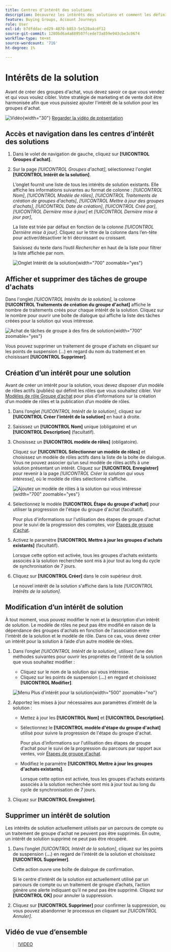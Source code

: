 ```yaml
---
title: Centres d’intérêt des solutions
description: Découvrez les intérêts des solutions et comment les définir pour les utiliser dans vos groupes d'achat.
feature: Buying Groups, Account Journeys
role: User
exl-id: b7dfddac-ed29-4870-b853-5e520a4cdf12
source-git-commit: 1280bd6a4a889507fcede73a859e943cbe3c0674
workflow-type: tm+mt
source-wordcount: '716'
ht-degree: 1%

---
```


# Intérêts de la solution

Avant de créer des groupes d&#39;achat, vous devez savoir ce que vous vendez et qui vous voulez cibler. Votre stratégie de marketing et de vente doit être harmonisée afin que vous puissiez ajouter l&#39;intérêt de la solution pour les groupes d&#39;achat.

![Vidéo](../../assets/do-not-localize/icon-video.svg){width="30"} [Regarder la vidéo de présentation](#overview-video)

## Accès et navigation dans les centres d’intérêt des solutions

1. Dans le volet de navigation de gauche, cliquez sur **[!UICONTROL Groupes d’achat]**.

1. Sur la page _[!UICONTROL Groupes d&#39;achat]_, sélectionnez l&#39;onglet **[!UICONTROL Intérêt de la solution]**.

   L’onglet fournit une liste de tous les intérêts de solution existants. Elle affiche les informations suivantes au format de colonne : _[!UICONTROL Nom]_, _[!UICONTROL Modèle de rôles]_, _[!UICONTROL Traitements de création de groupes d&#39;achats]_, _[!UICONTROL Mettre à jour des groupes d&#39;achats]_, _[!UICONTROL Date de création]_, _[!UICONTROL Créé par]_, _[!UICONTROL Dernière mise à jour]_ et _[!UICONTROL Dernière mise à jour par]_,

   La liste est triée par défaut en fonction de la colonne _[!UICONTROL Dernière mise à jour]_. Cliquez sur le titre de la colonne dans l’en-tête pour activer/désactiver le tri décroissant ou croissant.

   Saisissez du texte dans l’outil _Rechercher_ en haut de la liste pour filtrer la liste affichée par nom.

   ![Onglet Intérêt de la solution](assets/solution-interest-tab.png){width="700" zoomable="yes"}

## Afficher et supprimer des tâches de groupe d&#39;achats

Dans l&#39;onglet _[!UICONTROL Intérêts de la solution]_, la colonne **[!UICONTROL Traitements de création du groupe d&#39;achat]** affiche le nombre de traitements créés pour chaque intérêt de la solution. Cliquez sur le nombre pour ouvrir une boîte de dialogue qui affiche la liste des tâches créées pour la solution qui vous intéresse.

![Achat de tâches de groupe à des fins de solution](assets/buying-group-jobs-for-solution-interest.png){width="700" zoomable="yes"}

Vous pouvez supprimer un traitement de groupe d&#39;achats en cliquant sur les points de suspension (...) en regard du nom du traitement et en choisissant **[!UICONTROL Supprimer]**.

## Création d’un intérêt pour une solution

Avant de créer un intérêt pour la solution, vous devez disposer d’un modèle de rôles actifs (publiés) qui définit les rôles que vous souhaitez cibler. Voir [Modèles de rôle Groupe d’achat](./buying-groups-role-templates.md) pour plus d’informations sur la création d’un modèle de rôles et la publication d’un modèle de rôles.

1. Dans l’onglet _[!UICONTROL Intérêt de la solution]_, cliquez sur **[!UICONTROL Créer l’intérêt de la solution]** en haut à droite.

1. Saisissez un **[!UICONTROL Nom]** unique (obligatoire) et un **[!UICONTROL Description]** (facultatif).

1. Choisissez un **[!UICONTROL modèle de rôles]** (obligatoire).

   Cliquez sur **[!UICONTROL Sélectionner un modèle de rôles]** et choisissez un modèle de rôles actifs dans la liste de la boîte de dialogue. Vous ne pouvez associer qu’un seul modèle de rôles actifs à une solution présentant un intérêt. Cliquez sur **[!UICONTROL Enregistrer]** pour revenir à la page _[!UICONTROL Créer la solution qui vous intéresse]_, où le modèle de rôles sélectionné s’affiche.

   ![Ajoutez un modèle de rôles à la solution qui vous intéresse](assets/solution-interest-create.png){width="700" zoomable="yes"}

1. Sélectionnez le modèle **[!UICONTROL Étape du groupe d&#39;achat]** pour utiliser la progression de l&#39;étape du groupe d&#39;achat (facultatif).

   Pour plus d&#39;informations sur l&#39;utilisation des étapes de groupe d&#39;achat pour le suivi de la progression des comptes, voir [Étapes de groupe d&#39;achat](./buying-group-stages.md).

1. Activez le paramètre **[!UICONTROL Mettre à jour les groupes d&#39;achats existants]** (facultatif).

   Lorsque cette option est activée, tous les groupes d&#39;achats existants associés à la solution recherchée sont mis à jour tout au long du cycle de synchronisation de 7 jours.

1. Cliquez sur **[!UICONTROL Créer]** dans le coin supérieur droit.

   Le nouvel intérêt de la solution s&#39;affiche dans la liste _[!UICONTROL Intérêts de la solution]_.

## Modification d’un intérêt de solution

À tout moment, vous pouvez modifier le nom et la description d’un intérêt de solution. Le modèle de rôles ne peut pas être modifié en raison de la dépendance des groupes d&#39;achats en fonction de l&#39;association entre l&#39;intérêt de la solution et le modèle de rôle. Dans ce cas, vous devez créer un intérêt pour la solution à l’aide d’un autre modèle de rôles.

1. Dans l’onglet _[!UICONTROL Intérêt de la solution]_, utilisez l’une des méthodes suivantes pour ouvrir les propriétés de l’intérêt de la solution que vous souhaitez modifier :

   * Cliquez sur le nom de la solution qui vous intéresse.
   * Cliquez sur les points de suspension (**...**) en regard et choisissez **[!UICONTROL Modifier]**.

   ![Menu Plus d’intérêt pour la solution](assets/solution-interests-more-menu.png){width="500" zoomable="no"}

1. Apportez les mises à jour nécessaires aux paramètres d’intérêt de la solution :

   * Mettez à jour les **[!UICONTROL Nom]** et **[!UICONTROL Description]**.

   * Sélectionnez le **[!UICONTROL modèle d&#39;étape du groupe d&#39;achat]** utilisé pour suivre la progression de l&#39;étape du groupe d&#39;achat.

     Pour plus d&#39;informations sur l&#39;utilisation des étapes de groupe d&#39;achat pour le suivi de la progression du parcours par rapport aux ventes, voir [Étapes de groupe d&#39;achat](./buying-group-stages.md).

   * Modifiez le paramètre **[!UICONTROL Mettre à jour les groupes d&#39;achats existants]**.

     Lorsque cette option est activée, tous les groupes d&#39;achats existants associés à la solution recherchée sont mis à jour tout au long du cycle de synchronisation de 7 jours.

1. Cliquez sur **[!UICONTROL Enregistrer]**.

## Supprimer un intérêt de solution

Les intérêts de solution actuellement utilisés par un parcours de compte ou un traitement de groupe d&#39;achat ne peuvent pas être supprimés. En outre, un intérêt de solution supprimé ne peut pas être récupéré.

1. Dans l’onglet _[!UICONTROL Intérêt de la solution]_, cliquez sur les points de suspension (**...**) en regard de l’intérêt de la solution et choisissez **[!UICONTROL Supprimer]**.

   Cette action ouvre une boîte de dialogue de confirmation.

   Si le centre d’intérêt de la solution est actuellement utilisé par un parcours de compte ou un traitement de groupe d’achats, l’action génère une alerte indiquant qu’il ne peut pas être supprimé. Cliquez sur **[!UICONTROL OK]** pour annuler la suppression.

1. Cliquez sur **[!UICONTROL Supprimer]** pour confirmer la suppression, ou vous pouvez abandonner le processus en cliquant sur _[!UICONTROL Annuler]_.

## Vidéo de vue d’ensemble

>[!VIDEO](https://video.tv.adobe.com/v/3450115/?learn=on&captions=fre_fr)
